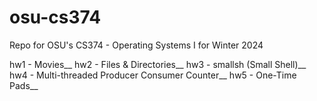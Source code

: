 # osu-cs374
Repo for OSU's CS374 - Operating Systems I for Winter 2024

hw1 - Movies__
hw2 - Files & Directories__
hw3 - smallsh (Small Shell)__
hw4 - Multi-threaded Producer Consumer Counter__
hw5 - One-Time Pads__
